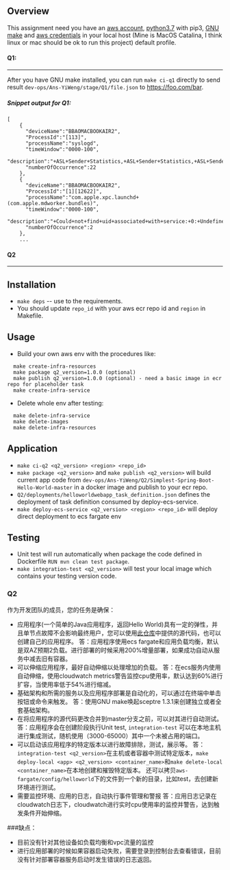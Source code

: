 ## Overview
This assignment need you have an [aws account](https://aws.amazon.com/), [python3.7](https://www.python.org/downloads/) with pip3, [GNU make](https://www.gnu.org/software/make/) and [aws credentials](https://docs.aws.amazon.com/cli/latest/userguide/cli-configure-files.html) in your local host (Mine is MacOS Catalina, I think linux or mac should be ok to run this project) default profile.
#### Q1:
----------
After you have GNU make installed, you can run `make ci-q1` directly to send result `dev-ops/Ans-YiWeng/stage/Q1/file.json` to https://foo.com/bar.
##### Snippet output for Q1:
```
[
    {
      "deviceName":"BBAOMACBOOKAIR2",
      "ProcessId":"[113]",
      "processName":"syslogd",
      "timeWindow":"0000-100",
      "description":"+ASL+Sender+Statistics,+ASL+Sender+Statistics,+ASL+Sender+Statistics,+Configuration+Notice:+ASL+Module+\"com.apple.cdscheduler\"+claims+selected+messages.+Those+messages+may+not+appear+in+standard+system+log+files+or+in+the+ASL+database.,+Configuration+Notice:+ASL+Module+\"com.apple.install\"+claims+selected+messages.+Those+messages+may+not+appear+in+standard+system+log+files+or+in+the+ASL+database.,+Configuration+Notice:+ASL+Module+\"com.apple.callhistory.asl.conf\"+claims+selected+messages.+Those+messages+may+not+appear+in+standard+system+log+files+or+in+the+ASL+database.,+Configuration+Notice:+ASL+Module+\"com.apple.authd\"+sharing+output+destination+\"/var/log/asl\"+with+ASL+Module+\"com.apple.asl\".+Output+parameters+from+ASL+Module+\"com.apple.asl\"+override+any+specified+in+ASL+Module+\"com.apple.authd\".,+Configuration+Notice:+ASL+Module+\"com.apple.authd\"+sharing+output+destination+\"/var/log/system.log\"+with+ASL+Module+\"com.apple.asl\".+Output+parameters+from+ASL+Module+\"com.apple.asl\"+override+any+specified+in+ASL+Module+\"com.apple.authd\".,+Configuration+Notice:+ASL+Module+\"com.apple.authd\"+claims+selected+messages.+Those+messages+may+not+appear+in+standard+system+log+files+or+in+the+ASL+database.,+Configuration+Notice:+ASL+Module+\"com.apple.eventmonitor\"+claims+selected+messages.+Those+messages+may+not+appear+in+standard+system+log+files+or+in+the+ASL+database.,+Configuration+Notice:+ASL+Module+\"com.apple.mail\"+claims+selected+messages.+Those+messages+may+not+appear+in+standard+system+log+files+or+in+the+ASL+database.,+Configuration+Notice:+ASL+Module+\"com.apple.performance\"+claims+selected+messages.+Those+messages+may+not+appear+in+standard+system+log+files+or+in+the+ASL+database.,+Configuration+Notice:+ASL+Module+\"com.apple.iokit.power\"+claims+selected+messages.+Those+messages+may+not+appear+in+standard+system+log+files+or+in+the+ASL+database.,+Configuration+Notice:+ASL+Module+\"com.apple.contacts.ContactsAutocomplete\"+claims+selected+messages.+Those+messages+may+not+appear+in+standard+system+log+files+or+in+the+ASL+database.,+Configuration+Notice:+ASL+Module+\"com.apple.mkb\"+sharing+output+destination+\"/private/var/log/keybagd.log\"+with+ASL+Module+\"com.apple.mkb.internal\".+Output+parameters+from+ASL+Module+\"com.apple.mkb.internal\"+override+any+specified+in+ASL+Module+\"com.apple.mkb\".,+Configuration+Notice:+ASL+Module+\"com.apple.mkb\"+claims+selected+messages.+Those+messages+may+not+appear+in+standard+system+log+files+or+in+the+ASL+database.,+Configuration+Notice:+ASL+Module+\"com.apple.AddressBookLegacy\"+claims+selected+messages.+Those+messages+may+not+appear+in+standard+system+log+files+or+in+the+ASL+database.,+Configuration+Notice:+ASL+Module+\"com.apple.MessageTracer\"+claims+selected+messages.+Those+messages+may+not+appear+in+standard+system+log+files+or+in+the+ASL+database.,+Configuration+Notice:+ASL+Module+\"com.apple.clouddocs\"+claims+selected+messages.+Those+messages+may+not+appear+in+standard+system+log+files+or+in+the+ASL+database.,+ASL+Sender+Statistics,+ASL+Sender+Statistics,+ASL+Sender+Statistics",
      "numberOfOccurrence":22
    },
    {
      "deviceName":"BBAOMACBOOKAIR2",
      "ProcessId":"[1][12622]",
      "processName":"com.apple.xpc.launchd+(com.apple.mdworker.bundles)",
      "timeWindow":"0000-100",
      "description":"+Could+not+find+uid+associated+with+service:+0:+Undefined+error:+0+501,+Service+exited+with+abnormal+code:+78",
      "numberOfOccurrence":2
    },
    ...
```
#### Q2
----------
Installation
-----
- `make deps` -- use to the requirements.
- You should update `repo_id` with your aws ecr repo id and `region` in Makefile.

Usage
-----
- Build your own aws env with the procedures like:
```
  make create-infra-resources
  make package q2_version=1.0.0 (optional) 
  make publish q2_version=1.0.0 (optional) - need a basic image in ecr repo for placeholder task
  make create-infra-service
```
- Delete whole env after testing:
```
  make delete-infra-service
  make delete-images
  make delete-infra-resources
```
Application
-----
- `make ci-q2 <q2_version> <region> <repo_id>`
- `make package <q2_version>` and `make publish <q2_version>` will build current app code from `dev-ops/Ans-YiWeng/Q2/Simplest-Spring-Boot-Hello-World-master` in a docker image and publish to your ecr repo.
- `Q2/deployments/helloworldwebapp_task_definition.json` defines the deployment of task definition consumed by deploy-ecs-service.
- `make deploy-ecs-service <q2_version> <region> <repo_id>` will deploy direct deployment to ecs fargate env

Testing
-----
- Unit test will run automatically when package the code defined in Dockerfile `RUN mvn clean test package`. 
- `make integration-test <q2_version>` will test your local image which contains your testing version code.

### Q2

作为开发团队的成员，您的任务是确保：

- 应用程序(一个简单的Java应用程序，返回Hello World)具有一定的弹性，并且单节点故障不会影响最终用户，您可以使用[此仓库](https://github.com/goxr3plus/Simplest-Spring-Boot-Hello-World)中提供的源代码，也可以创建自己的应用程序。
  答：应用程序使用ecs fargate和应用负载均衡，默认是双AZ预期2负载。进行部署的时候采用200%增量部署，如果成功自动从服务中减去旧有容器。
- 可以伸缩应用程序，最好自动伸缩以处理增加的负载。
  答：在ecs服务内使用自动伸缩，使用cloudwatch metrics警告监控cpu使用率，默认达到60%进行扩容，当使用率低于54%进行缩减。
- 基础架构和所需的服务以及应用程序部署是自动化的，可以通过在终端中单击按钮或命令来触发。
  答：使用GNU make唤起sceptre 1.3.1来创建独立或者全套基础架构。
- 在将应用程序的源代码更改合并到master分支之前，可以对其进行自动测试。
  答：应用程序会在创建阶段执行Unit test, `integration-test` 可以在本地主机进行集成测试，随机使用（3000-65000）其中一个未被占用的端口。
- 可以启动该应用程序的特定版本以进行故障排除，测试，展示等。
  答：`integration-test <q2_version>`在主机或者容器中测试特定版本，`make deploy-local <app> <q2_version> <container_name>`和`make delete-local <container_name>`在本地创建和摧毁特定版本。
  还可以拷贝`aws-fargate/config/helloworld`下的文件到一个新的目录，比如test，去创建新环境进行测试。
- 需要监控环境、应用的日志，自动执行事件管理和警报
  答：应用日志记录在cloudwatch日志下，cloudwatch进行实时cpu使用率的监控并警告，达到触发条件开始伸缩。

###缺点：
- 目前没有针对其他设备如负载均衡和vpc流量的监控
- 进行应用部署的时候如果容器启动失败，需要登录到控制台去查看错误，目前没有针对部署容器服务启动时发生错误的日志返回。